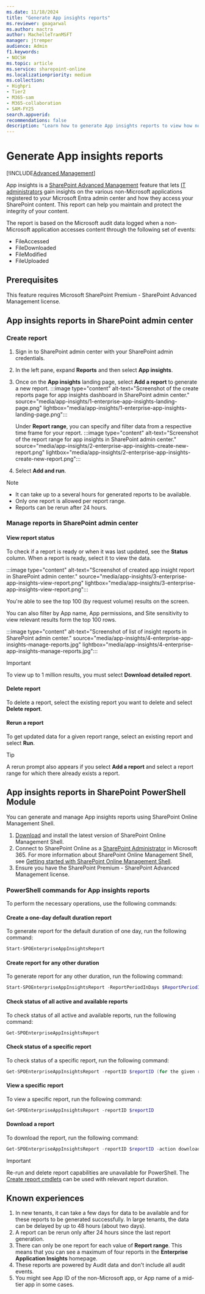 ```yaml
---
ms.date: 11/18/2024
title: "Generate App insights reports"
ms.reviewer: goagarwal
ms.author: mactra
author: MachelleTranMSFT
manager: jtremper
audience: Admin
f1.keywords:
- NOCSH
ms.topic: article
ms.service: sharepoint-online
ms.localizationpriority: medium
ms.collection:
- Highpri
- Tier2
- M365-sam
- M365-collaboration
- SAM-FY25
search.appverid:
recommendations: false
description: "Learn how to generate App insights reports to view how non-Microsoft applications registered on your Microsoft Entra admin center access your SharePoint content."
---
```


# Generate App insights reports

[!INCLUDE[Advanced Management](includes/advanced-management.md)]

App insights is a [SharePoint Advanced Management](advanced-management.md) feature that lets [IT administrators](/microsoft-365/admin/add-users/about-admin-roles) gain insights on the various non-Microsoft applications registered to your Microsoft Entra admin center and how they access your SharePoint content. This report can help you maintain and protect the integrity of your content.

The report is based on the Microsoft audit data logged when a non-Microsoft application accesses content through the following set of events:

- FileAccessed
- FileDownloaded
- FileModified
- FileUploaded  

## Prerequisites

This feature requires Microsoft SharePoint Premium - SharePoint Advanced Management license.  

## App insights reports in SharePoint admin center

### Create report

1. Sign in to SharePoint admin center with your SharePoint admin credentials.
2. In the left pane, expand **Reports** and then select **App insights**.
3. Once on the **App insights** landing page, select **Add a report** to generate a new report. :::image type="content" alt-text="Screenshot of the create reports page for app insights dashboard in SharePoint admin center." source="media/app-insights/1-enterprise-app-insights-landing-page.png" lightbox="media/app-insights/1-enterprise-app-insights-landing-page.png":::

    Under **Report range**, you can specify and filter data from a respective time frame for your report. :::image type="content" alt-text="Screenshot of the report range for app insights in SharePoint admin center." source="media/app-insights/2-enterprise-app-insights-create-new-report.png" lightbox="media/app-insights/2-enterprise-app-insights-create-new-report.png":::

4. Select **Add and run**.
  
> [!NOTE]
>
> - It can take up to a several hours for generated reports to be available.
> - Only one report is allowed per report range.
> - Reports can be rerun after 24 hours.

### Manage reports in SharePoint admin center

#### View report status

To check if a report is ready or when it was last updated, see the **Status** column. When a report is ready, select it to view the data.

:::image type="content" alt-text="Screenshot of created app insight report in SharePoint admin center." source="media/app-insights/3-enterprise-app-insights-view-report.png" lightbox="media/app-insights/3-enterprise-app-insights-view-report.png":::

You're able to see the top 100 (by request volume) results on the screen.

You can also filter by App name, App permissions, and Site sensitivity to view relevant results form the top 100 rows.

:::image type="content" alt-text="Screenshot of list of insight reports in SharePoint admin center." source="media/app-insights/4-enterprise-app-insights-manage-reports.jpg" lightbox="media/app-insights/4-enterprise-app-insights-manage-reports.jpg":::

> [!IMPORTANT]
> To view up to 1 million results, you must select **Download detailed report**.

#### Delete report

To delete a report, select the existing report you want to delete and select **Delete report**.

#### Rerun a report

To get updated data for a given report range, select an existing report and select **Run**.

> [!TIP]
> A rerun prompt also appears if you select **Add a report** and select a report range for which there already exists a report.  

## App insights reports in SharePoint PowerShell Module

You can generate and manage App insights reports using SharePoint Online Management Shell.

1. [Download](https://go.microsoft.com/fwlink/p/?LinkId=255251) and install the latest version of SharePoint Online Management Shell.
2. Connect to SharePoint Online as a [SharePoint Administrator](sharepoint-admin-role.md) in Microsoft 365. For more information about SharePoint Online Management Shell, see [Getting started with SharePoint Online Management Shell](/powershell/sharepoint/sharepoint-online/connect-sharepoint-online).
3. Ensure you have the SharePoint Premium - SharePoint Advanced Management license.

### PowerShell commands for App insights reports

To perform the necessary operations, use the following commands:

#### Create a one-day default duration report

To generate report for the default duration of one day, run the following command:

```powershell
Start-SPOEnterpriseAppInsightsReport
```

#### Create report for any other duration

To generate report for any other duration, run the following command:

```powershell
Start-SPOEnterpriseAppInsightsReport -ReportPeriodInDays $ReportPeriodInDays (possible values = 1, 7, 14, 28) 
```

#### Check status of all active and available reports

To check status of all active and available reports, run the following command:

```powershell
Get-SPOEnterpriseAppInsightsReport
```

#### Check status of a specific report

To check status of a specific report, run the following command:

```powershell
Get-SPOEnterpriseAppInsightsReport -reportID $reportID (for the given report ID)
```

#### View a specific report

To view a specific report, run the following command:

```powershell
Get-SPOEnterpriseAppInsightsReport -reportID $reportID
```

#### Download a report

To download the report, run the following command:

```powershell
Get-SPOEnterpriseAppInsightsReport -reportID $reportID -action download
```

> [!IMPORTANT]
> Re-run and delete report capabilities are unavailable for PowerShell. The [Create report cmdlets](#create-a-one-day-default-duration-report) can be used with relevant report duration.

## Known experiences

1. In new tenants, it can take a few days for data to be available and for these reports to be generated successfully. In large tenants, the data can be delayed by up to 48 hours (about two days).  
2. A report can be rerun only after 24 hours since the last report generation.
3. There can only be one report for each value of **Report range**. This means that you can see a maximum of four reports in the **Enterprise Application Insights** homepage.
4. These reports are powered by Audit data and don't include all audit events.  
5. You might see App ID of the non-Microsoft app, or App name of a mid-tier app in some cases.
